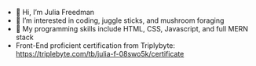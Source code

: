 - 👋 Hi, I’m Julia Freedman
- 👀 I’m interested in coding, juggle sticks, and mushroom foraging
- 🌱 My programming skills include HTML, CSS, Javascript, and full MERN stack
-  Front-End proficient certification from Triplybyte: https://triplebyte.com/tb/julia-f-08swo5k/certificate

<!---
julsfreedman/julsfreedman is a ✨ special ✨ repository because its `README.md` (this file) appears on your GitHub profile.
You can click the Preview link to take a look at your changes.
--->
